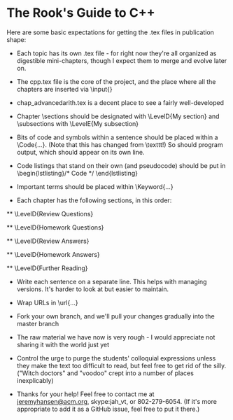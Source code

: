 The Rook's Guide to C++
====================


Here are some basic expectations for getting the .tex files in publication shape:

* Each topic has its own .tex file - for right now they're all organized as digestible mini-chapters, though I expect them to merge and evolve later on.

* The cpp.tex file is the core of the project, and the place where all the chapters are inserted via \input{}

* chap_advancedarith.tex is a decent place to see a fairly well-developed 

* Chapter \sections should be designated with \LevelD{My section} and \subsections with \LevelE{My subsection}

* Bits of code and symbols within a sentence should be placed within a \Code{...}. (Note that this has changed from \texttt!) So should program output, which should appear on its own line.

* Code listings that stand on their own (and pseudocode) should be put in \begin{lstlisting}/* Code */ \end{lstlisting}

* Important terms should be placed within \Keyword{...}

* Each chapter has the following sections, in this order:

** \LevelD{Review Questions}

** \LevelD{Homework Questions}

** \LevelD{Review Answers}

** \LevelD{Homework Answers}

** \LevelD{Further Reading}

* Write each sentence on a separate line. This helps with managing versions. It's harder to look at but easier to maintain.

* Wrap URLs in \url{...}

* Fork your own branch, and we'll pull your changes gradually into the master branch

* The raw material we have now is very rough - I would appreciate not sharing it with the world just yet

* Control the urge to purge the students' colloquial expressions unless they make the text too difficult to read, but feel free to get rid of the silly. ("Witch doctors" and "voodoo" crept into a number of places inexplicably)

* Thanks for your help! Feel free to contact me at jeremyhansen@acm.org, skype:jah_vt, or 802-279-6054. (If it's more appropriate to add it as a GitHub issue, feel free to put it there.)